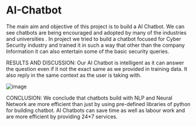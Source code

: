 # AI-Chatbot

The main aim and objective of this project is to build a AI Chatbot. We can see chatbots are being encouraged and adopted by many of the industries and universities . In project we tried to build a chatbot focused for Cyber Security industry and trained it in such a way that other than the company Information it can also entertain some of the basic security queries.

RESULTS AND DISCUSSION:
Our AI Chatbot is intelligent as it can answer the question even if it not the exact same as we provided in training data. It also reply in the same context as the user is taking with.


![image](https://user-images.githubusercontent.com/87609938/133934516-0a74f635-474b-4a62-828d-0c9a023aea88.png)


CONCLUSION:
We conclude that chatbots build with NLP and Neural Network are more efficient than just by using pre-defined libraries of python for building chatbot. AI Chatbots can save time as well as labour work and are more efficient by providing  24*7 services.

